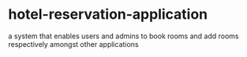 # hotel-reservation-application
a system that enables users and admins to book rooms and add rooms respectively amongst other applications
